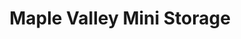 ---
title: "Maple Valley Mini Storage"
url: /maple-valley/maple-valley-mini-storage/
shop: Mieten
---